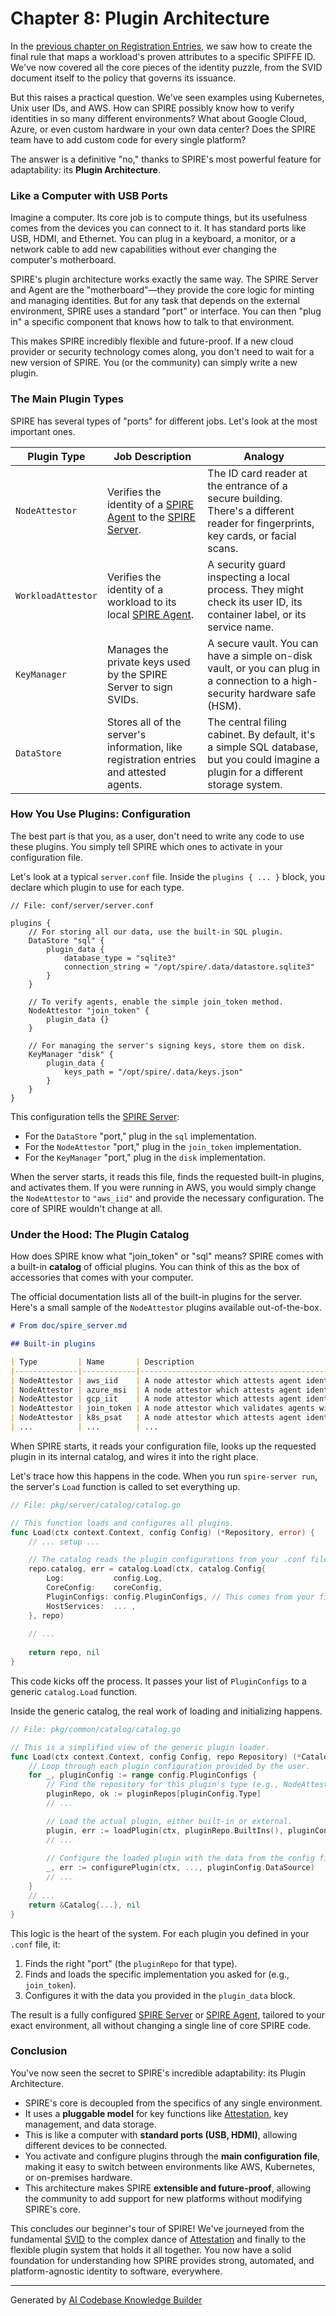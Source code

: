 # Chapter 8: Plugin Architecture

In the [previous chapter on Registration Entries](07_registration_entries_.md), we saw how to create the final rule that maps a workload's proven attributes to a specific SPIFFE ID. We've now covered all the core pieces of the identity puzzle, from the SVID document itself to the policy that governs its issuance.

But this raises a practical question. We've seen examples using Kubernetes, Unix user IDs, and AWS. How can SPIRE possibly know how to verify identities in so many different environments? What about Google Cloud, Azure, or even custom hardware in your own data center? Does the SPIRE team have to add custom code for every single platform?

The answer is a definitive "no," thanks to SPIRE's most powerful feature for adaptability: its **Plugin Architecture**.

### Like a Computer with USB Ports

Imagine a computer. Its core job is to compute things, but its usefulness comes from the devices you can connect to it. It has standard ports like USB, HDMI, and Ethernet. You can plug in a keyboard, a monitor, or a network cable to add new capabilities without ever changing the computer's motherboard.

SPIRE's plugin architecture works exactly the same way. The SPIRE Server and Agent are the "motherboard"—they provide the core logic for minting and managing identities. But for any task that depends on the external environment, SPIRE uses a standard "port" or interface. You can then "plug in" a specific component that knows how to talk to that environment.

This makes SPIRE incredibly flexible and future-proof. If a new cloud provider or security technology comes along, you don't need to wait for a new version of SPIRE. You (or the community) can simply write a new plugin.

### The Main Plugin Types

SPIRE has several types of "ports" for different jobs. Let's look at the most important ones.

| Plugin Type | Job Description | Analogy |
|---|---|---|
| `NodeAttestor` | Verifies the identity of a [SPIRE Agent](04_spire_agent_.md) to the [SPIRE Server](05_spire_server_.md). | The ID card reader at the entrance of a secure building. There's a different reader for fingerprints, key cards, or facial scans. |
| `WorkloadAttestor` | Verifies the identity of a workload to its local [SPIRE Agent](04_spire_agent_.md). | A security guard inspecting a local process. They might check its user ID, its container label, or its service name. |
| `KeyManager` | Manages the private keys used by the SPIRE Server to sign SVIDs. | A secure vault. You can have a simple on-disk vault, or you can plug in a connection to a high-security hardware safe (HSM). |
| `DataStore` | Stores all of the server's information, like registration entries and attested agents. | The central filing cabinet. By default, it's a simple SQL database, but you could imagine a plugin for a different storage system. |

### How You Use Plugins: Configuration

The best part is that you, as a user, don't need to write any code to use these plugins. You simply tell SPIRE which ones to activate in your configuration file.

Let's look at a typical `server.conf` file. Inside the `plugins { ... }` block, you declare which plugin to use for each type.

```hcl
// File: conf/server/server.conf

plugins {
    // For storing all our data, use the built-in SQL plugin.
    DataStore "sql" {
        plugin_data {
            database_type = "sqlite3"
            connection_string = "/opt/spire/.data/datastore.sqlite3"
        }
    }

    // To verify agents, enable the simple join_token method.
    NodeAttestor "join_token" {
        plugin_data {}
    }

    // For managing the server's signing keys, store them on disk.
    KeyManager "disk" {
        plugin_data {
            keys_path = "/opt/spire/.data/keys.json"
        }
    }
}
```
This configuration tells the [SPIRE Server](05_spire_server_.md):
*   For the `DataStore` "port," plug in the `sql` implementation.
*   For the `NodeAttestor` "port," plug in the `join_token` implementation.
*   For the `KeyManager` "port," plug in the `disk` implementation.

When the server starts, it reads this file, finds the requested built-in plugins, and activates them. If you were running in AWS, you would simply change the `NodeAttestor` to `"aws_iid"` and provide the necessary configuration. The core of SPIRE wouldn't change at all.

### Under the Hood: The Plugin Catalog

How does SPIRE know what "join_token" or "sql" means? SPIRE comes with a built-in **catalog** of official plugins. You can think of this as the box of accessories that comes with your computer.

The official documentation lists all of the built-in plugins for the server. Here's a small sample of the `NodeAttestor` plugins available out-of-the-box.

```markdown
# From doc/spire_server.md

## Built-in plugins

| Type         | Name       | Description                                                          |
|--------------|------------|----------------------------------------------------------------------|
| NodeAttestor | aws_iid    | A node attestor which attests agent identity using an AWS IID        |
| NodeAttestor | azure_msi  | A node attestor which attests agent identity using an Azure MSI token  |
| NodeAttestor | gcp_iit    | A node attestor which attests agent identity using a GCP IIT         |
| NodeAttestor | join_token | A node attestor which validates agents with server-generated tokens    |
| NodeAttestor | k8s_psat   | A node attestor which attests agent identity using a Kubernetes PSAT |
| ...          | ...        | ...                                                                  |
```
When SPIRE starts, it reads your configuration file, looks up the requested plugin in its internal catalog, and wires it into the right place.

Let's trace how this happens in the code. When you run `spire-server run`, the server's `Load` function is called to set everything up.

```go
// File: pkg/server/catalog/catalog.go

// This function loads and configures all plugins.
func Load(ctx context.Context, config Config) (*Repository, error) {
	// ... setup ...

	// The catalog reads the plugin configurations from your .conf file.
	repo.catalog, err = catalog.Load(ctx, catalog.Config{
		Log:           config.Log,
		CoreConfig:    coreConfig,
		PluginConfigs: config.PluginConfigs, // This comes from your file!
		HostServices:  ... ,
	}, repo)
	
	// ...
	
	return repo, nil
}
```
This code kicks off the process. It passes your list of `PluginConfigs` to a generic `catalog.Load` function.

Inside the generic catalog, the real work of loading and initializing happens.

```go
// File: pkg/common/catalog/catalog.go

// This is a simplified view of the generic plugin loader.
func Load(ctx context.Context, config Config, repo Repository) (*Catalog, error) {
	// Loop through each plugin configuration provided by the user.
	for _, pluginConfig := range config.PluginConfigs {
		// Find the repository for this plugin's type (e.g., NodeAttestor).
		pluginRepo, ok := pluginRepos[pluginConfig.Type]
		// ...

		// Load the actual plugin, either built-in or external.
		plugin, err := loadPlugin(ctx, pluginRepo.BuiltIns(), pluginConfig, ...)
		// ...
		
		// Configure the loaded plugin with the data from the config file.
		_, err := configurePlugin(ctx, ..., pluginConfig.DataSource)
		// ...
	}
	// ...
	return &Catalog{...}, nil
}
```
This logic is the heart of the system. For each plugin you defined in your `.conf` file, it:
1.  Finds the right "port" (the `pluginRepo` for that type).
2.  Finds and loads the specific implementation you asked for (e.g., `join_token`).
3.  Configures it with the data you provided in the `plugin_data` block.

The result is a fully configured [SPIRE Server](05_spire_server_.md) or [SPIRE Agent](04_spire_agent_.md), tailored to your exact environment, all without changing a single line of core SPIRE code.

### Conclusion

You've now seen the secret to SPIRE's incredible adaptability: its Plugin Architecture.

*   SPIRE's core is decoupled from the specifics of any single environment.
*   It uses a **pluggable model** for key functions like [Attestation](06_attestation_.md), key management, and data storage.
*   This is like a computer with **standard ports (USB, HDMI)**, allowing different devices to be connected.
*   You activate and configure plugins through the **main configuration file**, making it easy to switch between environments like AWS, Kubernetes, or on-premises hardware.
*   This architecture makes SPIRE **extensible and future-proof**, allowing the community to add support for new platforms without modifying SPIRE's core.

This concludes our beginner's tour of SPIRE! We've journeyed from the fundamental [SVID](01_svid__spiffe_verifiable_identity_document__.md) to the complex dance of [Attestation](06_attestation_.md) and finally to the flexible plugin system that holds it all together. You now have a solid foundation for understanding how SPIRE provides strong, automated, and platform-agnostic identity to software, everywhere.

---

Generated by [AI Codebase Knowledge Builder](https://github.com/The-Pocket/Tutorial-Codebase-Knowledge)